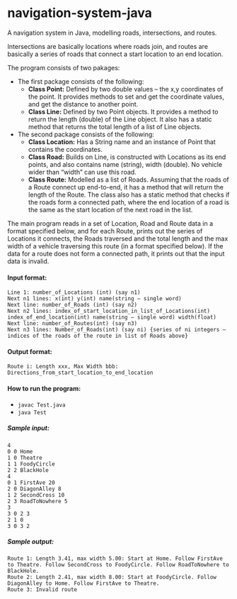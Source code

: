 # navigation-system-java

A navigation system in Java, modelling roads, intersections, and routes. 

Intersections are basically locations where roads join, and routes are basically a series of roads that connect a start location to an end location.

The program consists of two pakages:
- The first package consists of the following:
    - **Class Point:** Defined by two double values – the x,y coordinates of the point. It provides methods to set and get the coordinate values, and get the distance to another point.
    - **Class Line:** Defined by two Point objects. It provides a method to return the length (double) of the Line object. It also has a static method that returns the total length of a list of Line objects.
- The second package consists of the following:
    - **Class Location:** Has a String name and an instance of Point that contains the coordinates.
    - **Class Road:** Builds on Line, is constructed with Locations as its end points, and also contains name (string), width (double). No vehicle wider than “width” can use this road.
    - **Class Route:** Modelled as a list of Roads. Assuming that the roads of a Route connect up end-to-end, it has a method that will return the length of the Route. The class also has a static method that checks if the roads form a connected path, where the end location of a road is the same as the start location of the next road in the list.

The main program reads in a set of Location, Road and Route data in a format specified below, and for each Route, prints out the series of Locations it connects, the Roads traversed and the total length and the max width of a vehicle traversing this route (in a format specified below). If the data for a route does not form a connected path, it prints out that the input data is invalid.

#### Input format:
```
Line 1: number_of_Locations (int) (say n1) 
Next n1 lines: x(int) y(int) name(string – single word)  
Next line: number_of_Roads (int) (say n2)  
Next n2 lines: index_of_start_location_in_list_of_Locations(int) index_of_end_location(int) name(string – single word) width(float)
Next line: number_of_Routes(int) (say n3)
Next n3 lines: Number_of_Roads(int) (say ni) {series of ni integers – indices of the roads of the route in list of Roads above}
```

#### Output format:
```
Route i: Length xxx, Max Width bbb: Directions_from_start_location_to_end_location
```

#### How to run the program:

- `javac Test.java`
- `java Test`

##### Sample input:
```
4
0 0 Home
1 0 Theatre
1 1 FoodyCircle
2 2 BlackHole
4
0 1 FirstAve 20
2 0 DiagonAlley 8
1 2 SecondCross 10
2 3 RoadToNowhere 5
3
3 0 2 3
2 1 0
3 0 3 2
```

##### Sample output:
```
Route 1: Length 3.41, max width 5.00: Start at Home. Follow FirstAve to Theatre. Follow SecondCross to FoodyCircle. Follow RoadToNowhere to BlackHole. 
Route 2: Length 2.41, max width 8.00: Start at FoodyCircle. Follow DiagonAlley to Home. Follow FirstAve to Theatre. 
Route 3: Invalid route
```
